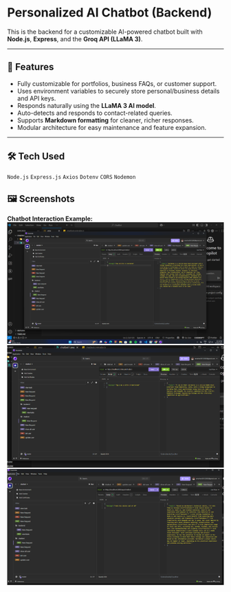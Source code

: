 # Personalized AI Chatbot (Backend)

This is the backend for a customizable AI-powered chatbot built with **Node.js**, **Express**, and the **Groq API (LLaMA 3)**.

---

## 🚀 Features
- Fully customizable for portfolios, business FAQs, or customer support.
- Uses environment variables to securely store personal/business details and API keys.
- Responds naturally using the **LLaMA 3 AI model**.
- Auto-detects and responds to contact-related queries.
- Supports **Markdown formatting** for cleaner, richer responses.
- Modular architecture for easy maintenance and feature expansion.

---

## 🛠 Tech Used
`Node.js` `Express.js` `Axios` `Dotenv` `CORS` `Nodemon`

## 🖼 Screenshots



**Chatbot Interaction Example:**  
![Chatbot Interaction](screenshots/chatbot1.png)
![](screenshots/chatbot2.png)
![](screenshots/chatbot3.png)
